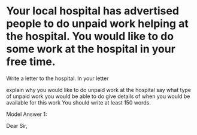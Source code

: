# Your local hospital has advertised people to do unpaid work helping at the hospital. You would like to do some work at the hospital in your free time.

Write a letter to the hospital. In your letter


 
explain why you would like to do unpaid work at the hospital
say what type of unpaid work you would be able to do
give details of when you would be available for this work
You should write at least 150 words.

Model Answer 1:

Dear Sir,